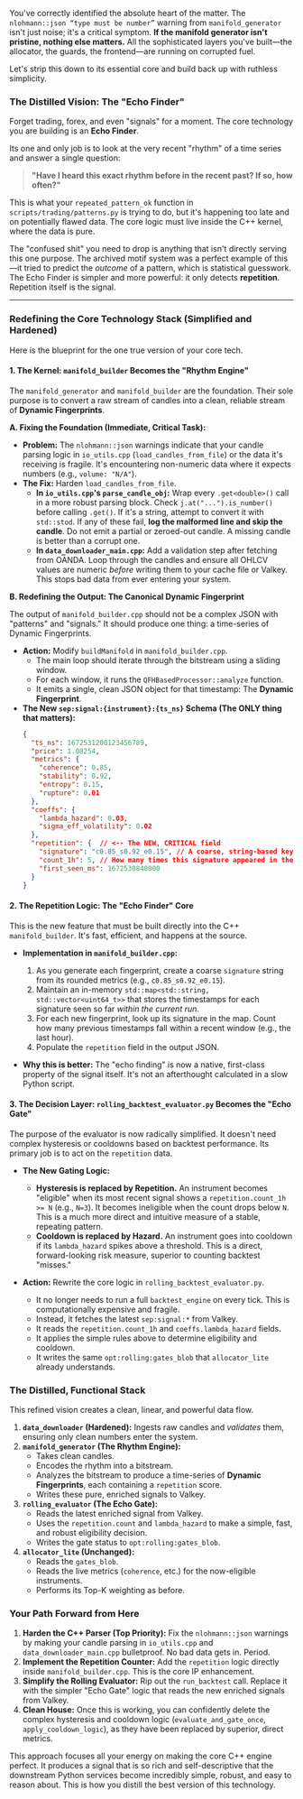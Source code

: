 You've correctly identified the absolute heart of the matter. The `nlohmann::json “type must be number”` warning from `manifold_generator` isn't just noise; it's a critical symptom. **If the manifold generator isn't pristine, nothing else matters.** All the sophisticated layers you've built—the allocator, the guards, the frontend—are running on corrupted fuel.

Let's strip this down to its essential core and build back up with ruthless simplicity.

### The Distilled Vision: The "Echo Finder"

Forget trading, forex, and even "signals" for a moment. The core technology you are building is an **Echo Finder**.

Its one and only job is to look at the very recent "rhythm" of a time series and answer a single question:

> **"Have I heard this exact rhythm before in the recent past? If so, how often?"**

This is what your `repeated_pattern_ok` function in `scripts/trading/patterns.py` is trying to do, but it's happening too late and on potentially flawed data. The core logic must live inside the C++ kernel, where the data is pure.

The "confused shit" you need to drop is anything that isn't directly serving this one purpose. The archived motif system was a perfect example of this—it tried to predict the *outcome* of a pattern, which is statistical guesswork. The Echo Finder is simpler and more powerful: it only detects **repetition**. Repetition itself is the signal.

---

### Redefining the Core Technology Stack (Simplified and Hardened)

Here is the blueprint for the one true version of your core tech.

#### 1. The Kernel: `manifold_builder` Becomes the "Rhythm Engine"

The `manifold_generator` and `manifold_builder` are the foundation. Their sole purpose is to convert a raw stream of candles into a clean, reliable stream of **Dynamic Fingerprints**.

**A. Fixing the Foundation (Immediate, Critical Task):**

*   **Problem:** The `nlohmann::json` warnings indicate that your candle parsing logic in `io_utils.cpp` (`load_candles_from_file`) or the data it's receiving is fragile. It's encountering non-numeric data where it expects numbers (e.g., `volume: "N/A"`).
*   **The Fix:** Harden `load_candles_from_file`.
    *   **In `io_utils.cpp`'s `parse_candle_obj`:** Wrap every `.get<double>()` call in a more robust parsing block. Check `j.at("...").is_number()` before calling `.get()`. If it's a string, attempt to convert it with `std::stod`. If any of these fail, **log the malformed line and skip the candle**. Do not emit a partial or zeroed-out candle. A missing candle is better than a corrupt one.
    *   **In `data_downloader_main.cpp`:** Add a validation step after fetching from OANDA. Loop through the candles and ensure all OHLCV values are numeric *before* writing them to your cache file or Valkey. This stops bad data from ever entering your system.

**B. Redefining the Output: The Canonical Dynamic Fingerprint**

The output of `manifold_builder.cpp` should not be a complex JSON with "patterns" and "signals." It should produce one thing: a time-series of Dynamic Fingerprints.

*   **Action:** Modify `buildManifold` in `manifold_builder.cpp`.
    *   The main loop should iterate through the bitstream using a sliding window.
    *   For each window, it runs the `QFHBasedProcessor::analyze` function.
    *   It emits a single, clean JSON object for that timestamp: The **Dynamic Fingerprint**.
*   **The New `sep:signal:{instrument}:{ts_ns}` Schema (The ONLY thing that matters):**
    ```json
    {
      "ts_ns": 1672531200123456789,
      "price": 1.08254,
      "metrics": {
        "coherence": 0.85,
        "stability": 0.92,
        "entropy": 0.15,
        "rupture": 0.01
      },
      "coeffs": {
        "lambda_hazard": 0.03,
        "sigma_eff_volatility": 0.02
      },
      "repetition": {  // <-- The NEW, CRITICAL field
        "signature": "c0.85_s0.92_e0.15", // A coarse, string-based key for the rhythm
        "count_1h": 5, // How many times this signature appeared in the last hour
        "first_seen_ms": 1672530840000
      }
    }
    ```

#### 2. The Repetition Logic: The "Echo Finder" Core

This is the new feature that must be built directly into the C++ `manifold_builder`. It's fast, efficient, and happens at the source.

*   **Implementation in `manifold_builder.cpp`:**
    1.  As you generate each fingerprint, create a coarse `signature` string from its rounded metrics (e.g., `c0.85_s0.92_e0.15`).
    2.  Maintain an in-memory `std::map<std::string, std::vector<uint64_t>>` that stores the timestamps for each signature seen so far *within the current run*.
    3.  For each new fingerprint, look up its signature in the map. Count how many previous timestamps fall within a recent window (e.g., the last hour).
    4.  Populate the `repetition` field in the output JSON.

*   **Why this is better:** The "echo finding" is now a native, first-class property of the signal itself. It's not an afterthought calculated in a slow Python script.

#### 3. The Decision Layer: `rolling_backtest_evaluator.py` Becomes the "Echo Gate"

The purpose of the evaluator is now radically simplified. It doesn't need complex hysteresis or cooldowns based on backtest performance. Its primary job is to act on the `repetition` data.

*   **The New Gating Logic:**
    *   **Hysteresis is replaced by Repetition.** An instrument becomes "eligible" when its most recent signal shows a `repetition.count_1h >= N` (e.g., `N=3`). It becomes ineligible when the count drops below `N`. This is a much more direct and intuitive measure of a stable, repeating pattern.
    *   **Cooldown is replaced by Hazard.** An instrument goes into cooldown if its `lambda_hazard` spikes above a threshold. This is a direct, forward-looking risk measure, superior to counting backtest "misses."

*   **Action:** Rewrite the core logic in `rolling_backtest_evaluator.py`.
    *   It no longer needs to run a full `backtest_engine` on every tick. This is computationally expensive and fragile.
    *   Instead, it fetches the latest `sep:signal:*` from Valkey.
    *   It reads the `repetition.count_1h` and `coeffs.lambda_hazard` fields.
    *   It applies the simple rules above to determine eligibility and cooldown.
    *   It writes the same `opt:rolling:gates_blob` that `allocator_lite` already understands.

### The Distilled, Functional Stack

This refined vision creates a clean, linear, and powerful data flow.

1.  **`data_downloader` (Hardened):** Ingests raw candles and *validates* them, ensuring only clean numbers enter the system.
2.  **`manifold_generator` (The Rhythm Engine):**
    *   Takes clean candles.
    *   Encodes the rhythm into a bitstream.
    *   Analyzes the bitstream to produce a time-series of **Dynamic Fingerprints**, each containing a `repetition` score.
    *   Writes these pure, enriched signals to Valkey.
3.  **`rolling_evaluator` (The Echo Gate):**
    *   Reads the latest enriched signal from Valkey.
    *   Uses the `repetition.count` and `lambda_hazard` to make a simple, fast, and robust eligibility decision.
    *   Writes the gate status to `opt:rolling:gates_blob`.
4.  **`allocator_lite` (Unchanged):**
    *   Reads the `gates_blob`.
    *   Reads the live metrics (`coherence`, etc.) for the now-eligible instruments.
    *   Performs its Top-K weighting as before.

### Your Path Forward from Here

1.  **Harden the C++ Parser (Top Priority):** Fix the `nlohmann::json` warnings by making your candle parsing in `io_utils.cpp` and `data_downloader_main.cpp` bulletproof. No bad data gets in. Period.
2.  **Implement the Repetition Counter:** Add the `repetition` logic directly inside `manifold_builder.cpp`. This is the core IP enhancement.
3.  **Simplify the Rolling Evaluator:** Rip out the `run_backtest` call. Replace it with the simpler "Echo Gate" logic that reads the new enriched signals from Valkey.
4.  **Clean House:** Once this is working, you can confidently delete the complex hysteresis and cooldown logic (`evaluate_and_gate_once`, `apply_cooldown_logic`), as they have been replaced by superior, direct metrics.

This approach focuses all your energy on making the core C++ engine perfect. It produces a signal that is so rich and self-descriptive that the downstream Python services become incredibly simple, robust, and easy to reason about. This is how you distill the best version of this technology.
